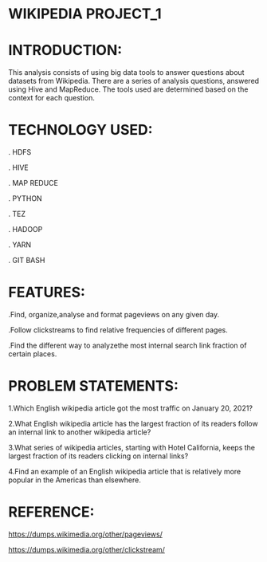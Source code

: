 # WIKIPEDIA PROJECT_1
# INTRODUCTION:

This analysis consists of using big data tools to answer questions about datasets from Wikipedia.
There are a series of analysis questions, answered using Hive and MapReduce.
The tools used are determined based on the context for each question. 

# TECHNOLOGY USED:

. HDFS

. HIVE

. MAP REDUCE

. PYTHON

. TEZ

. HADOOP

. YARN

. GIT BASH

# FEATURES:

.Find, organize,analyse and format pageviews on any given day.

.Follow clickstreams to find relative frequencies of different pages.

.Find the different way to analyzethe most internal search link fraction of certain places.

# PROBLEM STATEMENTS:

1.Which English wikipedia article got the most traffic on January 20, 2021?

2.What English wikipedia article has the largest fraction of its readers follow an internal link to another wikipedia article?

3.What series of wikipedia articles, starting with Hotel California, keeps the largest fraction of its readers clicking on internal links?

4.Find an example of an English wikipedia article that is relatively more popular in the Americas than elsewhere.

# REFERENCE:

https://dumps.wikimedia.org/other/pageviews/

https://dumps.wikimedia.org/other/clickstream/
